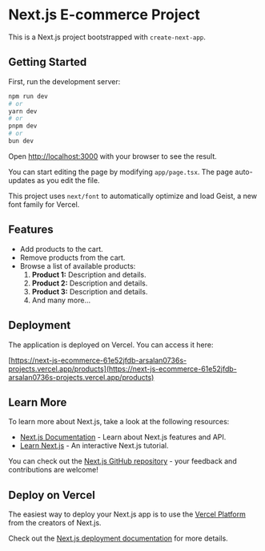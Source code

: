 # Next.js E-commerce Project

This is a Next.js project bootstrapped with `create-next-app`.

## Getting Started

First, run the development server:

```bash
npm run dev
# or
yarn dev
# or
pnpm dev
# or
bun dev
```

Open [http://localhost:3000](http://localhost:3000) with your browser to see the result.

You can start editing the page by modifying `app/page.tsx`. The page auto-updates as you edit the file.

This project uses `next/font` to automatically optimize and load Geist, a new font family for Vercel.

## Features

- Add products to the cart.
- Remove products from the cart.
- Browse a list of available products:
  1. **Product 1:** Description and details.
  2. **Product 2:** Description and details.
  3. **Product 3:** Description and details.
  4. And many more...

## Deployment

The application is deployed on Vercel. You can access it here:

[https://next-js-ecommerce-61e52jfdb-arsalan0736s-projects.vercel.app/products](https://next-js-ecommerce-61e52jfdb-arsalan0736s-projects.vercel.app/products)

## Learn More

To learn more about Next.js, take a look at the following resources:

- [Next.js Documentation](https://nextjs.org/docs) - Learn about Next.js features and API.
- [Learn Next.js](https://nextjs.org/learn) - An interactive Next.js tutorial.

You can check out the [Next.js GitHub repository](https://github.com/vercel/next.js) - your feedback and contributions are welcome!

## Deploy on Vercel

The easiest way to deploy your Next.js app is to use the [Vercel Platform](https://vercel.com/) from the creators of Next.js.

Check out the [Next.js deployment documentation](https://nextjs.org/docs/deployment) for more details.

